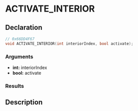 # ACTIVATE_INTERIOR

## Declaration
```cpp
// 0x66DD4F67
void ACTIVATE_INTERIOR(int interiorIndex, bool activate);
```

### Arguments
- **int:** interiorIndex
- **bool:** activate

### Results

## Description
